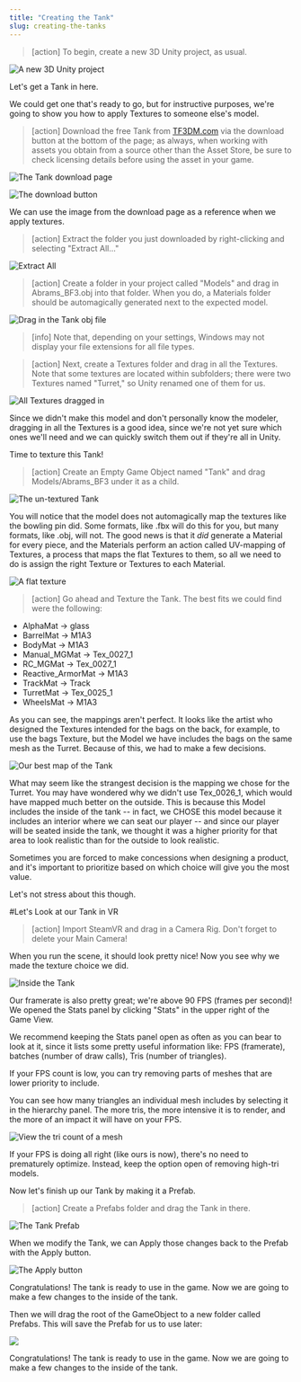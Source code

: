 ```yaml
---
title: "Creating the Tank"
slug: creating-the-tanks
---
```


>[action]
>To begin, create a new 3D Unity project, as usual.

![A new 3D Unity project](../media/Capture1.png)

Let's get a Tank in here.

We could get one that's ready to go, but for instructive purposes, we're going to show you how to apply Textures to someone else's model.

>[action]
>Download the free Tank from [TF3DM.com](http://tf3dm.com/download-page.php?url=m1a2-abrams-with-interior-33521) via the download button at the bottom of the page; as always, when working with assets you obtain from a source other than the Asset Store, be sure to check licensing details before using the asset in your game.

![The Tank download page](../media/Capture2.png)

![The download button](../media/Capture3.png)

We can use the image from the download page as a reference when we apply textures.

>[action]
>Extract the folder you just downloaded by right-clicking and selecting "Extract All..."

![Extract All](../media/Capture4.png)

>[action]
>Create a folder in your project called "Models" and drag in Abrams_BF3.obj into that folder.  When you do, a Materials folder should be automagically generated next to the expected model.

![Drag in the Tank obj file](../media/Animation1.gif)

>[info]
>Note that, depending on your settings, Windows may not display your file extensions for all file types.

<!-- -->

>[action]
>Next, create a Textures folder and drag in all the Textures.  Note that some textures are located within subfolders; there were two Textures named "Turret," so Unity renamed one of them for us.

![All Textures dragged in](../media/Capture8.png)

Since we didn't make this model and don't personally know the modeler, dragging in all the Textures is a good idea, since we're not yet sure which ones we'll need and we can quickly switch them out if they're all in Unity.

Time to texture this Tank!

>[action]
>Create an Empty Game Object named "Tank" and drag Models/Abrams_BF3 under it as a child.

![The un-textured Tank](../media/Capture6.png)

You will notice that the model does not automagically map the textures like the bowling pin did.  Some formats, like .fbx will do this for you, but many formats, like .obj, will not. The good news is that it *did* generate a Material for every piece, and the Materials perform an action called UV-mapping of Textures, a process that maps the flat Textures to them, so all we need to do is assign the right Texture or Textures to each Material.

![A flat texture](../media/image46.png)

>[action]
>Go ahead and Texture the Tank.  The best fits we could find were the following:
- AlphaMat -> glass
- BarrelMat -> M1A3
- BodyMat -> M1A3
- Manual_MGMat -> Tex_0027_1
- RC_MGMat -> Tex_0027_1
- Reactive_ArmorMat -> M1A3
- TrackMat -> Track
- TurretMat -> Tex_0025_1
- WheelsMat -> M1A3

As you can see, the mappings aren't perfect. It looks like the artist who designed the Textures intended for the bags on the back, for example, to use the bags Texture, but the Model we have includes the bags on the same mesh as the Turret. Because of this, we had to make a few decisions.

![Our best map of the Tank](../media/Capture7.png)

What may seem like the strangest decision is the mapping we chose for the Turret. You may have wondered why we didn't use Tex_0026_1, which would have mapped much better on the outside.  This is because this Model includes the inside of the tank -- in fact, we CHOSE this model because it includes an interior where we can seat our player -- and since our player will be seated inside the tank, we thought it was a higher priority for that area to look realistic than for the outside to look realistic.

Sometimes you are forced to make concessions when designing a product, and it's important to prioritize based on which choice will give you the most value.

Let's not stress about this though.

#Let's Look at our Tank in VR

>[action]
>Import SteamVR and drag in a Camera Rig. Don't forget to delete your Main Camera!

When you run the scene, it should look pretty nice! Now you see why we made the texture choice we did.

![Inside the Tank](../media/Animation2.gif)

Our framerate is also pretty great; we're above 90 FPS (frames per second)! We opened the Stats panel by clicking "Stats" in the upper right of the Game View.

We recommend keeping the Stats panel open as often as you can bear to look at it, since it lists some pretty useful information like: FPS (framerate), batches (number of draw calls), Tris (number of triangles).

If your FPS count is low, you can try removing parts of meshes that are lower priority to include.

You can see how many triangles an individual mesh includes by selecting it in the hierarchy panel. The more tris, the more intensive it is to render, and the more of an impact it will have on your FPS.

![View the tri count of a mesh](../media/Capture10.png)

If your FPS is doing all right (like ours is now), there's no need to prematurely optimize. Instead, keep the option open of removing high-tri models.

Now let's finish up our Tank by making it a Prefab.

>[action]
>Create a Prefabs folder and drag the Tank in there.

![The Tank Prefab](../media/Capture11.png)

When we modify the Tank, we can Apply those changes back to the Prefab with the Apply button.

![The Apply button](../media/Capture12.png)

Congratulations! The tank is ready to use in the game. Now we are going to make a few changes to the inside of the tank.


Then we will drag the root of the GameObject to a new folder called
Prefabs. This will save the Prefab for us to use later:

![](../media/image32.png)

Congratulations! The tank is ready to use in the game. Now we are going
to make a few changes to the inside of the tank.
